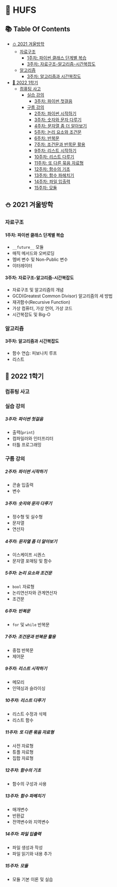 # :owl: HUFS

## :books: Table Of Contents

- [:snowman: 2021 겨울방학](#snowman-2021-겨울방학)
  - [자료구조](#자료구조)
    - [1주차: 파이썬 클래스 단계별 복습](#1주차-파이썬-클래스-단계별-복습)
    - [3주차: 자료구조-알고리즘-시간복잡도](#3주차-자료구조-알고리즘-시간복잡도)
  - [알고리즘](#알고리즘)
    - [3주차: 알고리즘과 시간복잡도](#3주차-알고리즘과-시간복잡도)
- [:seedling: 2022 1학기](#seedling-2022-1학기)
  - [컴퓨팅 사고](#컴퓨팅-사고)
    - [실습 강의](#실습-강의)
      - [3주차: 파이썬 첫걸음](#3주차-파이썬-첫걸음)
    - [구름 강의](#구름-강의)
      - [2주차: 파이썬 시작하기](#2주차-파이썬-시작하기)
      - [3주차: 숫자와 문자 다루기](#3주차-숫자와-문자-다루기)
      - [4주차: 문자열 좀 더 알아보기](#4주차-문자열-좀-더-알아보기)
      - [5주차: 논리 요소와 조건문](#5주차-논리-요소와-조건문)
      - [6주차: 반복문](#6주차-반복문)
      - [7주차: 조건문과 반목문 활용](#7주차-조건문과-반복문-활용)
      - [9주차: 리스트 시작하기](#9주차-리스트-시작하기)
      - [10주차: 리스트 다루기](#10주차-리스트-다루기)
      - [11주차: 또 다른 묶음 자료형](#11주차-또-다른-묶음-자료형)
      - [12주차: 함수의 기초](#12주차-함수의-기초)
      - [13주차: 함수 파헤치기](#13주차-함수-파헤치기)
      - [14주차: 파일 입출력](#14주차-파일-입출력)
      - [15주차: 모듈](#15주차-모듈)

## :snowman: 2021 겨울방학

### 자료구조

#### 1주차: 파이썬 클래스 단계별 복습

- `__future__` 모듈
- 매직 메서드와 오버로딩
- 멤버 변수 및 Non-Public 변수
- 이터레이터

#### 3주차: 자료구조-알고리즘-시간복잡도

- 자료구조 및 알고리즘의 개념
- GCD(Greatest Common Divisor) 알고리즘의 세 방법
- 재귀함수(Recursive Function)
- 가상 컴퓨터, 가상 언어, 가상 코드
- 시간복잡도 및 Big-O

### 알고리즘

#### 3주차: 알고리즘과 시간복잡도

- 함수 연습: 피보나치 루프
- 리스트

## :seedling: 2022 1학기

### 컴퓨팅 사고

### 실습 강의

##### 3주차: 파이썬 첫걸음

- 출력(`print`)
- 컴파일러와 인터프리터
- 터틀 프로그래밍

### 구름 강의

##### 2주차: 파이썬 시작하기

- 콘솔 입출력
- 변수

##### 3주차: 숫자와 문자 다루기

- 정수형 및 실수형
- 문자열
- 연산자

##### 4주차: 문자열 좀 더 알아보기

- 이스케이프 시퀀스
- 문자열 포매팅 및 함수

##### 5주차: 논리 요소와 조건문

- `bool` 자료형
- 논리연산자와 관계연산자
- 조건문

##### 6주차: 반복문

- `for` 및 `while` 반복문

##### 7주차: 조건문과 반복문 활용

- 중첩 반복문
- 제어문

##### 9주차: 리스트 시작하기

- 메모리
- 인덱싱과 슬라이싱

##### 10주차: 리스트 다루기

- 리스트 수정과 삭제
- 리스트 함수

##### 11주차: 또 다른 묶음 자료형

- 사전 자료형
- 튜플 자료형
- 집합 자료형

##### 12주차: 함수의 기초

- 함수의 구성과 사용

##### 13주차: 함수 파헤치기

- 매개변수
- 반환값
- 전역변수와 지역변수

##### 14주차: 파일 입출력

- 파일 생성과 작성
- 파일 읽기와 내용 추가

##### 15주차: 모듈

- 모듈 기본 이론 및 실습
